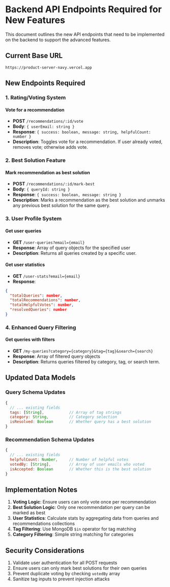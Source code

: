 # Backend API Endpoints Required for New Features

This document outlines the new API endpoints that need to be implemented on the backend to support the advanced features.

## Current Base URL
`https://product-server-navy.vercel.app`

## New Endpoints Required

### 1. Rating/Voting System

#### Vote for a recommendation
- **POST** `/recommendations/:id/vote`
- **Body**: `{ userEmail: string }`
- **Response**: `{ success: boolean, message: string, helpfulCount: number }`
- **Description**: Toggles vote for a recommendation. If user already voted, removes vote; otherwise adds vote.

### 2. Best Solution Feature

#### Mark recommendation as best solution
- **POST** `/recommendations/:id/mark-best`
- **Body**: `{ queryId: string }`
- **Response**: `{ success: boolean, message: string }`
- **Description**: Marks a recommendation as the best solution and unmarks any previous best solution for the same query.

### 3. User Profile System

#### Get user queries
- **GET** `/user-queries?email={email}`
- **Response**: Array of query objects for the specified user
- **Description**: Returns all queries created by a specific user.

#### Get user statistics
- **GET** `/user-stats?email={email}`
- **Response**: 
```json
{
  "totalQueries": number,
  "totalRecommendations": number,
  "totalHelpfulVotes": number,
  "resolvedQueries": number
}
```

### 4. Enhanced Query Filtering

#### Get queries with filters
- **GET** `/my-queries?category={category}&tag={tag}&search={search}`
- **Response**: Array of filtered query objects
- **Description**: Returns queries filtered by category, tag, or search term.

## Updated Data Models

### Query Schema Updates
```javascript
{
  // ... existing fields
  tags: [String],           // Array of tag strings
  category: String,         // Category selection
  isResolved: Boolean       // Whether query has a best solution
}
```

### Recommendation Schema Updates
```javascript
{
  // ... existing fields
  helpfulCount: Number,     // Number of helpful votes
  votedBy: [String],        // Array of user emails who voted
  isAccepted: Boolean       // Whether this is the best solution
}
```

## Implementation Notes

1. **Voting Logic**: Ensure users can only vote once per recommendation
2. **Best Solution Logic**: Only one recommendation per query can be marked as best
3. **User Statistics**: Calculate stats by aggregating data from queries and recommendations collections
4. **Tag Filtering**: Use MongoDB `$in` operator for tag matching
5. **Category Filtering**: Simple string matching for categories

## Security Considerations

1. Validate user authentication for all POST requests
2. Ensure users can only mark best solutions for their own queries
3. Prevent duplicate voting by checking `votedBy` array
4. Sanitize tag inputs to prevent injection attacks